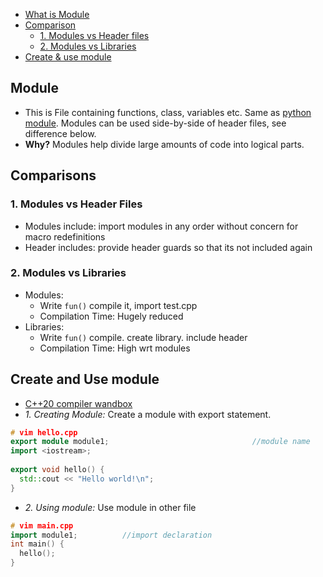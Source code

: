 - [What is Module](#what)
- [Comparison](#comp)
  - [1. Modules vs Header files](#modh)
  - [2. Modules vs Libraries](#modl)
- [Create & use module](#createuse)

<a name=what></a>
## Module
- This is File containing functions, class, variables etc. Same as [python module](/Languages/ScriptingLanguages/Python/Modules). Modules can be used side-by-side of header files, see difference below.
- **Why?** Modules help divide large amounts of code into logical parts.

<a name=comp></a>
## Comparisons

<a name=modh></a>
### 1. Modules vs Header Files
- Modules include: import modules in any order without concern for macro redefinitions
- Header includes: provide header guards so that its not included again

<a name=modl></a>
### 2. Modules vs Libraries
- Modules: 
  - Write `fun()` compile it, import test.cpp
  - Compilation Time: Hugely reduced
- Libraries: 
  - Write `fun()` compile. create library. include header
  - Compilation Time: High wrt modules

<a name=createuse></a>
## Create and Use module
- [C++20 compiler wandbox](https://wandbox.org/)
- _1. Creating Module:_ Create a module with export statement.
```c++
# vim hello.cpp     
export module module1;                                //module name
import <iostream>;         
 
export void hello() {                       
  std::cout << "Hello world!\n";
}
```

- _2. Using module:_ Use module in other file
```c++
# vim main.cpp 
import module1;          //import declaration
int main() {
  hello();
}
```

